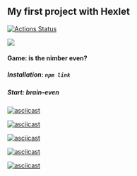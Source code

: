 ## My first project with Hexlet
[![Actions Status](https://github.com/mychachos/frontend-project-44/workflows/hexlet-check/badge.svg)](https://github.com/mychachos/frontend-project-44/actions)

<a href="https://codeclimate.com/github/mychachos/frontend-project-44/maintainability"><img src="https://api.codeclimate.com/v1/badges/7dd3974921021c4a5fee/maintainability" /></a>

#### Game: is the nimber even?
##### Installation: `npm link`
##### Start: brain-even
[![asciicast](https://asciinema.org/a/577926.svg)](https://asciinema.org/a/577926)

[![asciicast](https://asciinema.org/a/578369.svg)](https://asciinema.org/a/578369)

[![asciicast](https://asciinema.org/a/578533.svg)](https://asciinema.org/a/578533)

[![asciicast](https://asciinema.org/a/fIzNHLQbbzmxYC6wNiNyIoRkG.svg)](https://asciinema.org/a/fIzNHLQbbzmxYC6wNiNyIoRkG)

[![asciicast](https://asciinema.org/a/mmbpXrtVu1fDJKUPVB1NoL8WX.svg)](https://asciinema.org/a/mmbpXrtVu1fDJKUPVB1NoL8WX)
